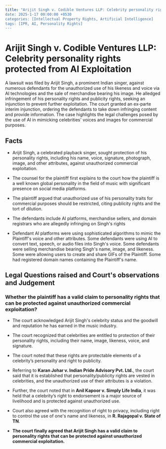 ```yaml
---
title: "Arijit Singh v. Codible Ventures LLP: Celebrity personality rights protected from AI Exploitation
date: 2025-1-17 00:00:00 +0530
categories: [Intellectual Property Rights, Artificial Intelligence]
tags: [IPR, AI, Personality Rights]
---
```

# Arijit Singh v. Codible Ventures LLP: Celebrity personality rights protected from AI Exploitation

A lawsuit was filed by Arijit Singh, a prominent Indian singer, against numerous defendants for the unauthorized use of his likeness and voice via AI technologies and the sale of merchandise bearing his image. He alledged infringement of his personality rights and publicity rights, seeking an injunction to prevent further exploitation. The court granted an ex-parte interim injunction, ordering the defendants to take down infringing content and provide information. The case highlights the legal challenges posed by the use of AI in mimicking celebrities' voices and images for commercial purposes.

## Facts

* Arijit Singh, a celebrated playback singer, sought protection of his personality rights, including his name, voice, signature, photograph, image, and other attributes, against unauthorized commercial exploitation.

* The counsel for the plaintiff first explains to the court how the plaintiff is a well known global personality in the field of music with significant presence on social media platforms.

* The plaintiff argued that unauthorized use of his personality traits for commercial purposes should be restricted, citing publicity rights and the tort of dilution.

* The defendants include AI platforms, merchandise sellers, and domain registrars who are allegedly infringing on Singh's rights

* Defendant AI platforms were using sophisticated algorithms to mimic the Plaintiff's voice and other attributes. Some defendants were using AI to convert text, speech, or audio files into Singh's voice. Some defendants were selling merchandise bearing Singh's name, image, and likeness. Some were allowing users to create and share GIFs of the Plaintiff. Some had registered domain names containing the Plaintiff's name.

## Legal Questions raised and Court's observations and Judgement

### Whether the plaintiff has a valid claim to personality rights that can be protected against unauthorized commercial exploitation?

* The court acknowledged Arijit Singh's celebrity status and the goodwill and reputation he has earned in the music industry.

* The court recognized that celebrities are entitled to protection of their personality rights, including their name, image, likeness, voice, and signature.

* The court noted that these rights are protectable elements of a celebrity’s personality and right to publicity.

* Referring to **Karan Johar v. Indian Pride Advisory Pvt. Ltd.**, the court said that it is established that personality/publicity rights are vested in celebrities, and the unauthorized use of their attributes is a violation.

* Further, the court noted that in **Anil Kapoor v. Simply Life India**, it was held that a celebrity’s right to endorsement is a major source of livelihood and is protected against unauthorized use.

* Court also agreed with the recognition of right to privacy, including right to control the use of one's name and likeness, in **R. Rajagopal v. State of TN**.

* **The court finally agreed that Arijit Singh has a valid claim to personality rights that can be protected against unauthorized commercial exploitation.**
